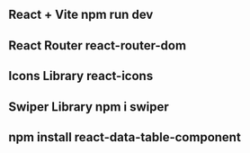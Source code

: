 ## React + Vite npm run dev

## React Router react-router-dom

## Icons Library react-icons

## Swiper Library npm i swiper

## npm install react-data-table-component
